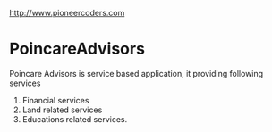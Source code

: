 http://www.pioneercoders.com

# PoincareAdvisors
Poincare Advisors is service based application, it providing following services
1) Financial services
2) Land related services
3) Educations related services.

